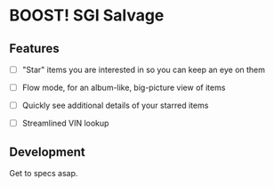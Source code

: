 BOOST! SGI Salvage
===================

Features
---------

- [ ] "Star" items you are interested in so you can keep an eye on them
- [ ] Flow mode, for an album-like, big-picture view of items
- [ ] Quickly see additional details of your starred items
- [ ] Streamlined VIN lookup



Development
------------

Get to specs asap.